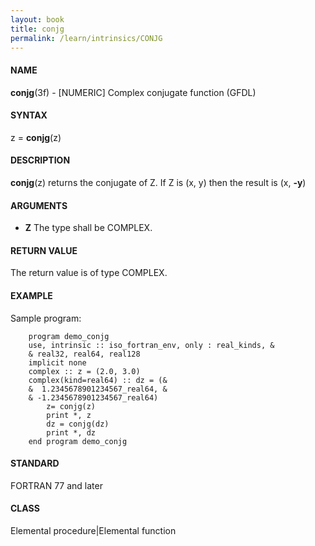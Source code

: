 ```yaml
---
layout: book
title: conjg
permalink: /learn/intrinsics/CONJG
---
```

#### NAME

__conjg__(3f) - \[NUMERIC\] Complex conjugate function
(GFDL)

#### SYNTAX

z = __conjg__(z)

#### DESCRIPTION

__conjg__(z) returns the conjugate of Z. If Z is (x, y) then the result
is (x, __-y__)

#### ARGUMENTS

  - __Z__
    The type shall be COMPLEX.

#### RETURN VALUE

The return value is of type COMPLEX.

#### EXAMPLE

Sample program:

```
    program demo_conjg
    use, intrinsic :: iso_fortran_env, only : real_kinds, &
    & real32, real64, real128
    implicit none
    complex :: z = (2.0, 3.0)
    complex(kind=real64) :: dz = (&
    &  1.2345678901234567_real64, &
    & -1.2345678901234567_real64)
        z= conjg(z)
        print *, z
        dz = conjg(dz)
        print *, dz
    end program demo_conjg
```

#### STANDARD

FORTRAN 77 and later

#### CLASS

Elemental procedure\|Elemental function
